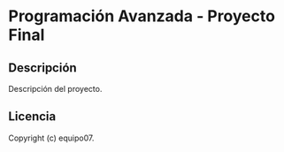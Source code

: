# Programación Avanzada - Proyecto Final
## Descripción
Descripción del proyecto.
## Licencia
Copyright (c) equipo07.
